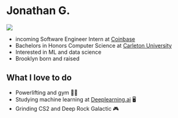 # Jonathan G.
![](https://github.com/jonathangorbachev/Jonathan-Gorbachev/blob/main/gif.gif)

 - incoming Software Engineer Intern at [Coinbase]([https://www.capitalone.com](https://www.coinbase.com/en-ca/institutional))
 - Bachelors in Honors Computer Science at [Carleton University](https://carleton.ca/)
 - Interested in ML and data science
 - Brooklyn born and raised

## What I love to do
 - Powerlifting and gym 🏋🏽
 - Studying machine learning at [Deeplearning.ai](https://www.deeplearning.ai/) 🖥️
 - Grinding CS2 and Deep Rock Galactic 🎮

